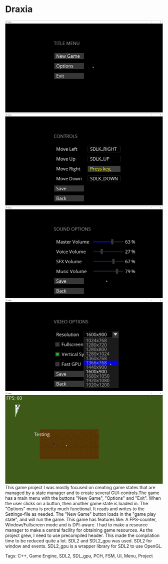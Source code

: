 # Draxia
![Title menu](Draxia-title-menu.png)
![Controls menu](Draxia-controls.png)
![Sound menu](Draxia-sound-options.png)
![Video menu](Draxia-video-options.png)
![Game is running](Draxia-game-is-running.png)
This game project I was mostly focused on creating game states that are managed by a state manager and to create several GUI-controls.The game has a main menu with the buttons "New Game", "Options" and "Exit". When the user clicks on a button, then another game state is loaded in. The "Options" menu is pretty much functional. It reads and writes to the Settings-file as needed. The "New Game" button loads in the "game play state", and will run the game. This game has features like: A FPS-counter, Window/Fullscreen mode and is DPI-aware. I had to make a resource manager to make a central facility for obtaining game resources. As the project grew, I need to use precompiled header. This made the compilation time to be reduced quite a lot. SDL2 and SDL2_gpu was used. SDL2 for window and events. SDL2_gpu is a wrapper library for SDL2 to use OpenGL.

Tags: C++, Game Engine, SDL2, SDL_gpu, PCH, FSM, UI, Menu, Project
